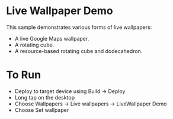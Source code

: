 Live Wallpaper Demo
===================

This sample demonstrates various forms of live wallpapers:

* A live Google Maps wallpaper.
* A rotating cube.
* A resource-based rotating cube and dodecahedron.

To Run
======

* Deploy to target device using Build -> Deploy
* Long tap on the desktop
* Choose Wallpapers -> Live wallpapers -> LiveWallpaper Demo
* Choose Set wallpaper

